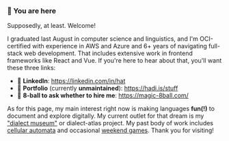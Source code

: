 ### 📍 You are here

Supposedly, at least. Welcome!

I graduated last August in computer science and linguistics, and I'm OCI-certified with experience in AWS and Azure and 6+ years of navigating full-stack web development. That includes extensive work in frontend frameworks like React and Vue. If you're here to hear about that, you'll want these three links:

- 💼 **LinkedIn**: https://linkedin.com/in/hat
- 📝 **Portfolio** (currently **unmaintained**): https://hadi.is/stuff
- 🎱 **8-ball to ask whether to hire me**: https://magic-8ball.com/

As for this page, my main interest right now is making languages **fun(!)** to document and explore digitally. My current outlet for that dream is my ["dialect museum"](https://github.com/supposedly/dialect-museum) or dialect-atlas project. My past body of work includes [cellular automata](https://github.com/supposedly/nutshell) and occasional [weekend games](https://github.com/supposedly/mine-tac-toe). Thank you for visiting!
